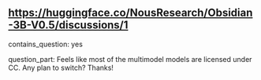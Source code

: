## https://huggingface.co/NousResearch/Obsidian-3B-V0.5/discussions/1

contains_question: yes

question_part: Feels like most of the multimodel models are licensed under CC. Any plan to switch? Thanks!